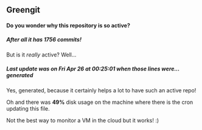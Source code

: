 ## Greengit

#### Do you wonder why this repository is so active?

##### After all it has 1756 commits!

But is it *really* active? Well...

##### Last update was on Fri Apr 26 at 00:25:01 when those lines were... generated

Yes, generated, because it certainly helps a lot to have such an active repo!

Oh and there was **49%** disk usage on the machine
where there is the cron updating this file.

Not the best way to monitor a VM in the cloud but it works! :)
